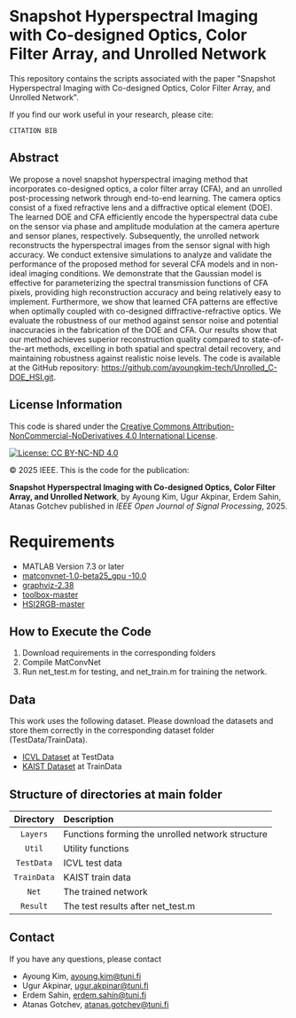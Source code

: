 # Snapshot Hyperspectral Imaging with Co-designed Optics, Color Filter Array, and Unrolled Network
This repository contains the scripts associated with the paper "Snapshot Hyperspectral Imaging with Co-designed Optics, Color Filter Array, and Unrolled Network".

If you find our work useful in your research, please cite:

```
CITATION BIB
```

## Abstract
We propose a novel snapshot hyperspectral imaging method that incorporates co-designed optics, a color filter array (CFA), and an unrolled post-processing network through end-to-end learning. The camera optics consist of a fixed refractive lens and a diffractive optical element (DOE). The learned DOE and CFA efficiently encode the hyperspectral data cube on the sensor via phase and amplitude modulation at the camera aperture and sensor planes, respectively. Subsequently, the unrolled network reconstructs the hyperspectral images from the sensor signal with high accuracy. We conduct extensive simulations to analyze and validate the performance of the proposed method for several CFA models and in non-ideal imaging conditions. We demonstrate that the Gaussian model is effective for parameterizing the spectral transmission functions of CFA pixels, providing high reconstruction accuracy and being relatively easy to implement. Furthermore, we show that learned CFA patterns are effective when optimally coupled with co-designed diffractive-refractive optics. We evaluate the robustness of our method against sensor noise and potential inaccuracies in the fabrication of the DOE and CFA. Our results show that our method achieves superior reconstruction quality compared to state-of-the-art methods, excelling in both spatial and spectral detail recovery, and maintaining robustness against realistic noise levels. The code is available at the GitHub repository: https://github.com/ayoungkim-tech/Unrolled_C-DOE_HSI.git.

## License Information
This code is shared under the [Creative Commons Attribution-NonCommercial-NoDerivatives 4.0 International License](https://creativecommons.org/licenses/by-nc-nd/4.0/).

[![License: CC BY-NC-ND 4.0](https://licensebuttons.net/l/by-nc-nd/4.0/88x31.png)](https://creativecommons.org/licenses/by-nc-nd/4.0/)

© 2025 IEEE. This is the code for the publication:

**Snapshot Hyperspectral Imaging with Co-designed Optics, Color Filter Array, and Unrolled Network**, by Ayoung Kim, Ugur Akpinar, Erdem Sahin, Atanas Gotchev published in *IEEE Open Journal of Signal Processing*, 2025.

# Requirements

- MATLAB Version 7.3 or later
- [matconvnet-1.0-beta25_gpu -10.0](https://www.vlfeat.org/matconvnet/install/)
- [graphviz-2.38](https://graphviz.org/download/)
- [toolbox-master](https://pdollar.github.io/toolbox/)
- [HSI2RGB-master](https://github.com/JakobSig/HSI2RGB/tree/master)

## How to Execute the Code
1. Download requirements in the corresponding folders
2. Compile MatConvNet
3. Run net_test.m for testing, and net_train.m for training the network.

## Data

This work uses the following dataset. Please download the datasets and store them correctly in the corresponding dataset folder (TestData/TrainData).
- [ICVL Dataset](https://icvl.cs.bgu.ac.il/hyperspectral/) at TestData
- [KAIST Dataset](https://vclab.kaist.ac.kr/siggraphasia2017p1/index.html) at TrainData

## Structure of directories at main folder

| Directory  | Description  |
| :--------: | :----------- | 
| `Layers` | Functions forming the unrolled network structure | 
| `Util`    | Utility functions |
| `TestData`    |ICVL test data |
| `TrainData`    | KAIST train data |
| `Net`    | The trained network | 
| `Result`    |The test results after net_test.m|

## Contact
If you have any questions, please contact

* Ayoung Kim, ayoung.kim@tuni.fi
* Ugur Akpinar, ugur.akpinar@tuni.fi
* Erdem Sahin, erdem.sahin@tuni.fi
* Atanas Gotchev, atanas.gotchev@tuni.fi
